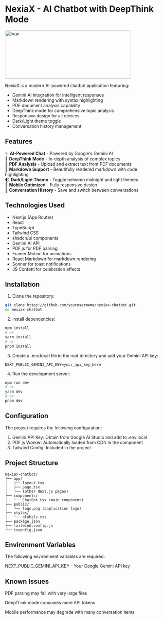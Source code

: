 # NexiaX - AI Chatbot with DeepThink Mode

<img width="412" height="158" alt="logo" src="https://github.com/user-attachments/assets/3cd7e901-9a83-4d98-bee4-6ae93ec4f9df" />

NexiaX is a modern AI-powered chatbot application featuring:
- Gemini AI integration for intelligent responses
- Markdown rendering with syntax highlighting
- PDF document analysis capability
- DeepThink mode for comprehensive topic analysis
- Responsive design for all devices
- Dark/Light theme toggle
- Conversation history management

## Features

✨ **AI-Powered Chat** - Powered by Google's Gemini AI  
🧠 **DeepThink Mode** - In-depth analysis of complex topics  
📄 **PDF Analysis** - Upload and extract text from PDF documents  
📝 **Markdown Support** - Beautifully rendered markdown with code highlighting  
🌓 **Dark/Light Theme** - Toggle between midnight and light themes  
📱 **Mobile Optimized** - Fully responsive design  
💬 **Conversation History** - Save and switch between conversations  

## Technologies Used

- Next.js (App Router)
- React
- TypeScript
- Tailwind CSS
- shadcn/ui components
- Gemini AI API
- PDF.js for PDF parsing
- Framer Motion for animations
- React Markdown for markdown rendering
- Sonner for toast notifications
- JS Confetti for celebration effects

## Installation

1. Clone the repository:
```bash
git clone https://github.com/yourusername/nexiax-chatbot.git
cd nexiax-chatbot
```
2. Install dependencies:
```bash
npm install
# or
yarn install
# or
pnpm install
```
3. Create a .env.local file in the root directory and add your Gemini API key:
```env
NEXT_PUBLIC_GEMINI_API_KEY=your_api_key_here
```
4. Run the development server:
```bash
npm run dev
# or
yarn dev
# or
pnpm dev
```

## Configuration
The project requires the following configuration:

  1. Gemini API Key: Obtain from Google AI Studio and add to .env.local
  2. PDF.js Worker: Automatically loaded from CDN in the component
  3. Tailwind Config: Included in the project

## Project Structure
```text
nexiax-chatbot/
├── app/
│   ├── layout.tsx
│   ├── page.tsx
│   └── (other Next.js pages)
├── components/
│   └── ChatBot.tsx (main component)
├── public/
│   └── logo.png (application logo)
├── styles/
│   └── globals.css
├── package.json
├── tailwind.config.js
└── tsconfig.json
```
## Environment Variables
The following environment variables are required:

  NEXT_PUBLIC_GEMINI_API_KEY - Your Google Gemini API key

## Known Issues
PDF parsing may fail with very large files

DeepThink mode consumes more API tokens

Mobile performance may degrade with many conversation items
